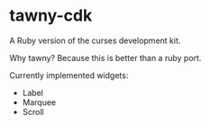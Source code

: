 tawny-cdk
========

A Ruby version of the curses development kit.

Why tawny?  Because this is better than a ruby port.

Currently implemented widgets:
 * Label
 * Marquee
 * Scroll

